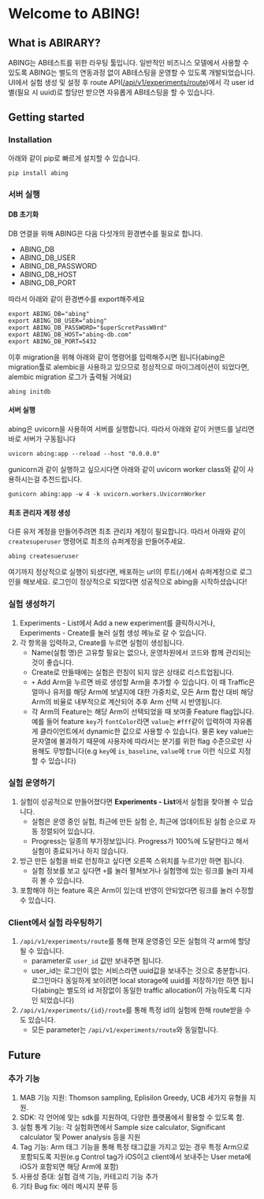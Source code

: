 # Welcome to ABING!

## What is ABIRARY?

ABING는 AB테스트를 위한 라우팅 툴입니다. 일반적인 비즈니스 모델에서 사용할 수 있도록 ABING는 별도의 연동과정 없이 AB테스팅을 운영할 수 있도록 개발되었습니다. UI에서 실험 생성 및 설정 후 route API([/api/v1/experiments/route](localhost:8000/api/v1/experiments/route))에서 각 user id별(필요 시 uuid)로 할당만 받으면 자유롭게 AB테스팅을 할 수 있습니다.

## Getting started

### Installation

아래와 같이 pip로 빠르게 설치할 수 있습니다.
```shell
pip install abing
```

### 서버 실행

#### DB 초기화

DB 연결을 위해 ABING은 다음 다섯개의 환경변수를 필요로 합니다.

- ABING_DB
- ABING_DB_USER
- ABING_DB_PASSWORD
- ABING_DB_HOST
- ABING_DB_PORT

따라서 아래와 같이 환경변수를 export해주세요

```shell
export ABING_DB="abing"
export ABING_DB_USER="abing"
export ABING_DB_PASSWORD="$uperScretPassW0rd"
export ABING_DB_HOST="abing-db.com"
export ABING_DB_PORT=5432
```

이후 migration을 위해 아래와 같이 명령어를 입력해주시면 됩니다(abing은 migration툴로 alembic을 사용하고 있으므로 정상적으로 마이그레이션이 되었다면, alembic migration 로그가 출력될 거에요)

```shell
abing initdb
```

#### 서버 실행

abing은 uvicorn을 사용하여 서버를 실행합니다. 따라서 아래와 같이 커맨드를 날리면 바로 서버가 구동됩니다

```shell
uvicorn abing:app --reload --host "0.0.0.0"
```

gunicorn과 같이 실행하고 싶으시다면 아래와 같이 uvicorn worker class와 같이 사용하시는걸 추천드립니다.

```shell
gunicorn abing:app -w 4 -k uvicorn.workers.UvicornWorker
```

#### 최초 관리자 계정 생성

다른 유저 계정을 만들어주려면 최초 관리자 계정이 필요합니다. 따라서 아래와 같이 `createsuperuser` 명령어로 최초의 슈퍼계정을 만들어주세요.

```shell
abing createsueruser
```

여기까지 정상적으로 실행이 되셨다면, 배포하는 url의 루트(`/`)에서 슈퍼계정으로 로그인을 해보세요. 로그인이 정상적으로 되었다면 성공적으로 abing을 시작하셨습니다!
### 실험 생성하기

1. Experiments - List에서 Add a new experiment를 클릭하시거나, Experiments - Create를 눌러 실험 생성 메뉴로 갈 수 있습니다.
2. 각 항목을 입력하고, Create를 누르면 실험이 생성됩니다.
   * Name(실험 명)은 고유할 필요는 없으나, 운영차원에서 코드와 함께 관리되는 것이 좋습니다.
   * Create로 만들때에는 실험은 런칭이 되지 않은 상태로 리스트업됩니다.
   * `+` Add Arm을 누르면 바로 생성할 Arm을 추가할 수 있습니다. 이 때 Traffic은 얼마나 유저를 해당 Arm에 보낼지에 대한 가중치로, 모든 Arm 합산 대비 해당 Arm의 비율로 내부적으로 계산되어 추후 Arm 선택 시 반영됩니다.
   * 각 Arm의 Feature는 해당 Arm이 선택되었을 때 보여줄 Feature flag입니다. 예를 들어 feature `key`가 `fontColor`라면 `value`는 `#fff`같이 입력하여 자유롭게 클라이언트에서 dynamic한 값으로 사용할 수 있습니다. 물론 key value는 문자열에 불과하기 때문에 사용자에 따라서는 분기를 위한 flag 수준으로만 사용해도 무방합니다(e.g `key`에 `is_baseline`, `value`에 `true` 이런 식으로 지정할 수 있습니다)

### 실험 운영하기

1. 실험이 성공적으로 만들어졌다면 **Experiments - List**에서 실험을 찾아볼 수 있습니다.
   * 실험은 운영 중인 실험, 최근에 만든 실험 순, 최근에 업데이트된 실험 순으로 자동 정렬되어 있습니다.
   * Progress는 일종의 부가정보입니다. Progress가 100%에 도달한다고 해서 실험이 종료되거나 하지 않습니다.
2. 방근 만든 실험을 바로 런칭하고 싶다면 오른쪽 스위치를 누르기만 하면 됩니다.
   * 실험 정보를 보고 싶다면 `+`를 눌러 펼쳐보거나 실험명에 있는 링크를 눌러 자세히 볼 수 있습니다.
3. 포함해야 하는 feature 혹은 Arm이 있는데 반영이 안되었다면 링크를 눌러 수정할 수 있습니다.


### Client에서 실험 라우팅하기

1. `/api/v1/experiments/route`를 통해 현재 운영중인 모든 실험의 각 arm에 할당될 수 있습니다.
   * parameter로 `user_id` 값만 보내주면 됩니다.
   * user_id는 로그인이 없는 서비스라면 uuid값을 보내주는 것으로 충분합니다. 로그인마다 동일하게 보이려면 local storage에 uuid를 저장하기만 하면 됩니다(abing는 별도의 id 저장없이 동일한 traffic allocation이 가능하도록 디자인 되었습니다)
2. `/api/v1/experiments/{id}/route`를 통해 특정 id의 실험에 한해 route받을 수도 있습니다.
   * 모든 parameter는 `/api/v1/experiments/route`와 동일합니다.


## Future

### 추가 기능

1. MAB 기능 지원: Thomson sampling, Eplisilon Greedy, UCB 세가지 유형을 지원.
2. SDK: 각 언어에 맞는 sdk를 지원하여, 다양한 플랫폼에서 활용할 수 있도록 함.
3. 실험 통계 기능: 각 실험화면에서 Sample size calculator, Significant calculator 및 Power analysis 등을 지원
4. Tag 기능: Arm 태그 기능을 통해 특정 태그값을 가지고 있는 경우 특정 Arm으로 포함되도록 지원(e.g Control tag가 iOS이고 client에서 보내주는 User meta에 iOS가 포함되면 해당 Arm에 포함)
5. 사용성 증대: 실험 검색 기능, 카테고리 기능 추가
6. 기타 Bug fix: 에러 메시지 분류 등
